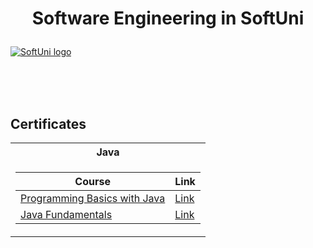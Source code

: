 # <p align="center"> Software Engineering in SoftUni <p>

<a href="https://softuni.bg/trainings/courses" rel="Courses"> ![SoftUni logo][logo] </a>

[logo]: http://innovationstarterbox.bg/wp-content/uploads/2016/05/Softuni_logo_trasparent.png "Logo Title Text 2"

<br/>
<br/>
<br/>

<h2> Certificates </h2>

<table>

<tr>
  <th> Java </th>
</tr>

<tr>
<td>

| **Course**                                                                                                                         | **Link**                                                                   |
| ---------------------------------------------------------------------------------------------------------------------------------- | -------------------------------------------------------------------------- |
| <a href="https://softuni.bg/trainings/3039/programming-basics-with-java-july-2020/open" > Programming Basics with Java </a>         | <a href="https://softuni.bg/certificates/details/88392/a7949e4f"> Link</a> |
| <a href="https://softuni.bg/trainings/3039/programming-basics-with-java-july-2020/open" > Java Fundamentals </a>         | <a href="https://softuni.bg/certificates/details/96632/afc5a2ed"> Link</a> |
</td>
